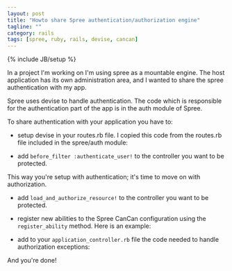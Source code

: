 ```yaml
---
layout: post
title: "Howto share Spree authentication/authorization engine"
tagline: ""
category: rails
tags: [spree, ruby, rails, devise, cancan]
---
```

{% include JB/setup %}

In a project I'm working on I'm using spree as a mountable engine. The
host application has its own administration area, and I wanted to share
the spree authentication with my app.

Spree uses devise to handle authentication. The code which is
responsible for the authentication part of the app is in the auth module
of Spree.

To share authentication with your application you have to:

* setup devise in your routes.rb file. I copied this code from the
  routes.rb file included in the spree/auth module:

<script src="https://gist.github.com/1956909.js"> </script>

* add `before_filter :authenticate_user!` to the controller you want to
  be protected.

This way you're setup with authentication; it's time to move on with
authorization.

* add `load_and_authorize_resource!` to the controller you want to be protected.

* register new abilities to the Spree CanCan configuration using the
  `register_ability` method. Here is an example:

<script src="https://gist.github.com/1957141.js"> </script>

* add to your `application_controller.rb` file the code needed to handle
  authorization exceptions:

<script src="https://gist.github.com/1957179.js"> </script>

And you're done!
